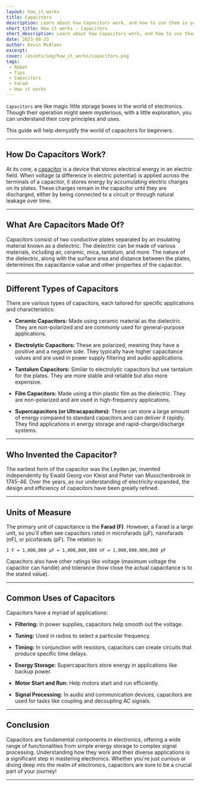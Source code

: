 ```yaml
---
layout: how_it_works
title: Capacitors
description: Learn about how Capacitors work, and how to use them in your projects
short_title: How it works - Capacitors
short_description: Learn about how Capacitors work, and how to use them in your projects
date: 2023-08-23
author: Kevin McAleer
excerpt: 
cover: /assets/img/how_it_works/capacitors.png
tags:
 - Robot
 - Tips
 - Capacitors
 - Farad
 - How it works
---
```


`Capacitors` are like magic little storage boxes in the world of electronics. Though their operation might seem mysterious, with a little exploration, you can understand their core principles and uses. 

This guide will help demystify the world of capacitors for beginners.

---

## How Do Capacitors Work?

At its core, a [capacitor](/resources/glossary#capacitors) is a device that stores electrical energy in an electric field. When voltage (a difference in electric potential) is applied across the terminals of a capacitor, it stores energy by accumulating electric charges on its plates. These charges remain in the capacitor until they are discharged, either by being connected to a circuit or through natural leakage over time.

---

## What Are Capacitors Made Of?

Capacitors consist of two conductive plates separated by an insulating material known as a dielectric. The dielectric can be made of various materials, including air, ceramic, mica, tantalum, and more. The nature of the dielectric, along with the surface area and distance between the plates, determines the capacitance value and other properties of the capacitor.

---

## Different Types of Capacitors

There are various types of capacitors, each tailored for specific applications and characteristics:

- **Ceramic Capacitors:** Made using ceramic material as the dielectric. They are non-polarized and are commonly used for general-purpose applications.
  
- **Electrolytic Capacitors:** These are polarized, meaning they have a positive and a negative side. They typically have higher capacitance values and are used in power supply filtering and audio applications.
  
- **Tantalum Capacitors:** Similar to electrolytic capacitors but use tantalum for the plates. They are more stable and reliable but also more expensive.
  
- **Film Capacitors:** Made using a thin plastic film as the dielectric. They are non-polarized and are used in high-frequency applications.
  
- **Supercapacitors (or Ultracapacitors):** These can store a large amount of energy compared to standard capacitors and can deliver it rapidly. They find applications in energy storage and rapid-charge/discharge systems.

---

## Who Invented the Capacitor?

The earliest form of the capacitor was the Leyden jar, invented independently by Ewald Georg von Kleist and Pieter van Musschenbroek in 1745-46. Over the years, as our understanding of electricity expanded, the design and efficiency of capacitors have been greatly refined.

---

## Units of Measure

The primary unit of capacitance is the **Farad (F)**. However, a Farad is a large unit, so you'll often see capacitors rated in microfarads (µF), nanofarads (nF), or picofarads (pF). The relation is:

`1 F = 1,000,000 µF = 1,000,000,000 nF = 1,000,000,000,000 pF`

Capacitors also have other ratings like voltage (maximum voltage the capacitor can handle) and tolerance (how close the actual capacitance is to the stated value).

---

## Common Uses of Capacitors

Capacitors have a myriad of applications:

- **Filtering:** In power supplies, capacitors help smooth out the voltage.
  
- **Tuning:** Used in radios to select a particular frequency.
  
- **Timing:** In conjunction with resistors, capacitors can create circuits that produce specific time delays.
  
- **Energy Storage:** Supercapacitors store energy in applications like backup power.
  
- **Motor Start and Run:** Help motors start and run efficiently.

- **Signal Processing:** In audio and communication devices, capacitors are used for tasks like coupling and decoupling AC signals.

---

## Conclusion

Capacitors are fundamental components in electronics, offering a wide range of functionalities from simple energy storage to complex signal processing. Understanding how they work and their diverse applications is a significant step in mastering electronics. Whether you're just curious or diving deep into the realm of electronics, capacitors are sure to be a crucial part of your journey!

---
